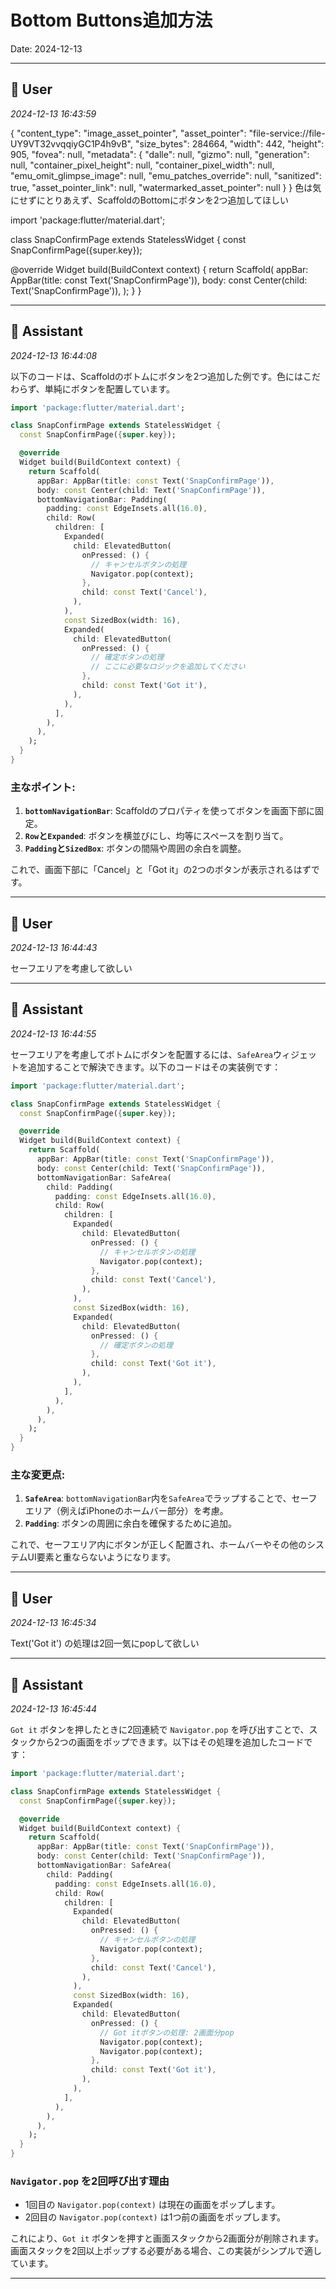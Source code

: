 # Bottom Buttons追加方法

Date: 2024-12-13

---

## 👤 User
*2024-12-13 16:43:59*

{
  "content_type": "image_asset_pointer",
  "asset_pointer": "file-service://file-UY9VT32vvqqiyGC1P4h9vB",
  "size_bytes": 284664,
  "width": 442,
  "height": 905,
  "fovea": null,
  "metadata": {
    "dalle": null,
    "gizmo": null,
    "generation": null,
    "container_pixel_height": null,
    "container_pixel_width": null,
    "emu_omit_glimpse_image": null,
    "emu_patches_override": null,
    "sanitized": true,
    "asset_pointer_link": null,
    "watermarked_asset_pointer": null
  }
}
色は気にせずにとりあえず、ScaffoldのBottomにボタンを2つ追加してほしい

import 'package:flutter/material.dart';

class SnapConfirmPage extends StatelessWidget {
  const SnapConfirmPage({super.key});

  @override
  Widget build(BuildContext context) {
    return Scaffold(
      appBar: AppBar(title: const Text('SnapConfirmPage')),
      body: const Center(child: Text('SnapConfirmPage')),
    );
  }
}

---

## 🤖 Assistant
*2024-12-13 16:44:08*

以下のコードは、Scaffoldのボトムにボタンを2つ追加した例です。色にはこだわらず、単純にボタンを配置しています。

```dart
import 'package:flutter/material.dart';

class SnapConfirmPage extends StatelessWidget {
  const SnapConfirmPage({super.key});

  @override
  Widget build(BuildContext context) {
    return Scaffold(
      appBar: AppBar(title: const Text('SnapConfirmPage')),
      body: const Center(child: Text('SnapConfirmPage')),
      bottomNavigationBar: Padding(
        padding: const EdgeInsets.all(16.0),
        child: Row(
          children: [
            Expanded(
              child: ElevatedButton(
                onPressed: () {
                  // キャンセルボタンの処理
                  Navigator.pop(context);
                },
                child: const Text('Cancel'),
              ),
            ),
            const SizedBox(width: 16),
            Expanded(
              child: ElevatedButton(
                onPressed: () {
                  // 確定ボタンの処理
                  // ここに必要なロジックを追加してください
                },
                child: const Text('Got it'),
              ),
            ),
          ],
        ),
      ),
    );
  }
}
```

### 主なポイント:
1. **`bottomNavigationBar`**: Scaffoldのプロパティを使ってボタンを画面下部に固定。
2. **`Row`と`Expanded`**: ボタンを横並びにし、均等にスペースを割り当て。
3. **`Padding`と`SizedBox`**: ボタンの間隔や周囲の余白を調整。

これで、画面下部に「Cancel」と「Got it」の2つのボタンが表示されるはずです。

---

## 👤 User
*2024-12-13 16:44:43*

セーフエリアを考慮して欲しい

---

## 🤖 Assistant
*2024-12-13 16:44:55*

セーフエリアを考慮してボトムにボタンを配置するには、`SafeArea`ウィジェットを追加することで解決できます。以下のコードはその実装例です：

```dart
import 'package:flutter/material.dart';

class SnapConfirmPage extends StatelessWidget {
  const SnapConfirmPage({super.key});

  @override
  Widget build(BuildContext context) {
    return Scaffold(
      appBar: AppBar(title: const Text('SnapConfirmPage')),
      body: const Center(child: Text('SnapConfirmPage')),
      bottomNavigationBar: SafeArea(
        child: Padding(
          padding: const EdgeInsets.all(16.0),
          child: Row(
            children: [
              Expanded(
                child: ElevatedButton(
                  onPressed: () {
                    // キャンセルボタンの処理
                    Navigator.pop(context);
                  },
                  child: const Text('Cancel'),
                ),
              ),
              const SizedBox(width: 16),
              Expanded(
                child: ElevatedButton(
                  onPressed: () {
                    // 確定ボタンの処理
                  },
                  child: const Text('Got it'),
                ),
              ),
            ],
          ),
        ),
      ),
    );
  }
}
```

### 主な変更点:
1. **`SafeArea`**: `bottomNavigationBar`内を`SafeArea`でラップすることで、セーフエリア（例えばiPhoneのホームバー部分）を考慮。
2. **`Padding`**: ボタンの周囲に余白を確保するために追加。

これで、セーフエリア内にボタンが正しく配置され、ホームバーやその他のシステムUI要素と重ならないようになります。

---

## 👤 User
*2024-12-13 16:45:34*

Text('Got it') の処理は2回一気にpopして欲しい

---

## 🤖 Assistant
*2024-12-13 16:45:44*

`Got it` ボタンを押したときに2回連続で `Navigator.pop` を呼び出すことで、スタックから2つの画面をポップできます。以下はその処理を追加したコードです：

```dart
import 'package:flutter/material.dart';

class SnapConfirmPage extends StatelessWidget {
  const SnapConfirmPage({super.key});

  @override
  Widget build(BuildContext context) {
    return Scaffold(
      appBar: AppBar(title: const Text('SnapConfirmPage')),
      body: const Center(child: Text('SnapConfirmPage')),
      bottomNavigationBar: SafeArea(
        child: Padding(
          padding: const EdgeInsets.all(16.0),
          child: Row(
            children: [
              Expanded(
                child: ElevatedButton(
                  onPressed: () {
                    // キャンセルボタンの処理
                    Navigator.pop(context);
                  },
                  child: const Text('Cancel'),
                ),
              ),
              const SizedBox(width: 16),
              Expanded(
                child: ElevatedButton(
                  onPressed: () {
                    // Got itボタンの処理: 2画面分pop
                    Navigator.pop(context);
                    Navigator.pop(context);
                  },
                  child: const Text('Got it'),
                ),
              ),
            ],
          ),
        ),
      ),
    );
  }
}
```

### `Navigator.pop` を2回呼び出す理由
- 1回目の `Navigator.pop(context)` は現在の画面をポップします。
- 2回目の `Navigator.pop(context)` は1つ前の画面をポップします。

これにより、`Got it` ボタンを押すと画面スタックから2画面分が削除されます。画面スタックを2回以上ポップする必要がある場合、この実装がシンプルで適しています。

---
